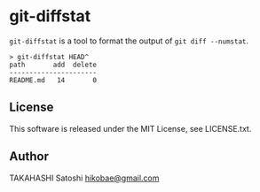 # git-diffstat

`git-diffstat` is a tool to format the output of `git diff --numstat`.

```console
> git-diffstat HEAD^
path       add  delete
----------------------
README.md   14       0
```

## License

This software is released under the MIT License, see LICENSE.txt.

## Author

TAKAHASHI Satoshi <hikobae@gmail.com>